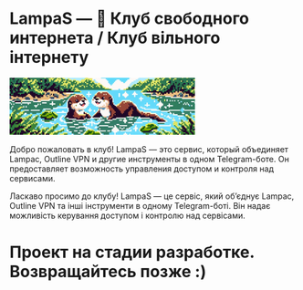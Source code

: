# LampaS — 🍭 Клуб свободного интернета / Клуб вільного інтернету

<img src="../resources/banners/otters.jpg" height="100" alt="Otters Banner">

Добро пожаловать в клуб! LampaS — это сервис, который объединяет Lampac, Outline VPN и другие инструменты в одном Telegram-боте. Он предоставляет возможность управления доступом и контроля над сервисами.

Ласкаво просимо до клубу! LampaS — це сервіс, який об’єднує Lampac, Outline VPN та інші інструменти в одному Telegram-боті. Він надає можливість керування доступом і контролю над сервісами.

# Проект на стадии разработке. Возвращайтесь позже :)

<!-- ## Что мы умеем -->

<!-- ### Lampa/Lampac

- Удобный интерфейс аутентификации пользователя через Telegram Бота
- Возможность управлять конфигурацией через пользовательский интерфейс
-  -->